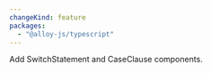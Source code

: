```yaml
---
changeKind: feature
packages:
  - "@alloy-js/typescript"
---
```


Add SwitchStatement and CaseClause components.